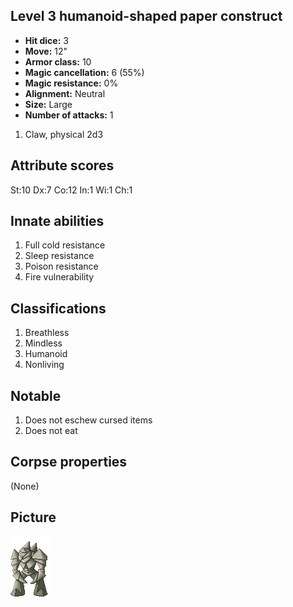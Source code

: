 ## Level 3 humanoid-shaped paper construct
- **Hit dice:** 3
- **Move:** 12"
- **Armor class:** 10
- **Magic cancellation:** 6 (55%)
- **Magic resistance:** 0%
- **Alignment:** Neutral
- **Size:** Large
- **Number of attacks:** 1
1. Claw, physical 2d3
## Attribute scores
St:10 Dx:7 Co:12 In:1 Wi:1 Ch:1
## Innate abilities
1. Full cold resistance
2. Sleep resistance
3. Poison resistance
4. Fire vulnerability
## Classifications
1. Breathless
2. Mindless
3. Humanoid
4. Nonliving
## Notable
1. Does not eschew cursed items
2. Does not eat
## Corpse properties
(None)
## Picture
![Paper golem](https://github.com/hyvanmielenpelit/GnollHackTileSet/blob/main/Monsters/paper_golem/paper_golem.png)
